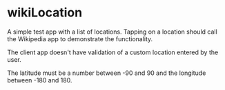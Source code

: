 # wikiLocation
A simple test app with a list of locations. 
Tapping on a location should call the Wikipedia app to demonstrate the functionality.


The client app doesn't have validation of a custom location entered by the user. 

The latitude must be a number between -90 and 90 and the longitude between -180 and 180.
